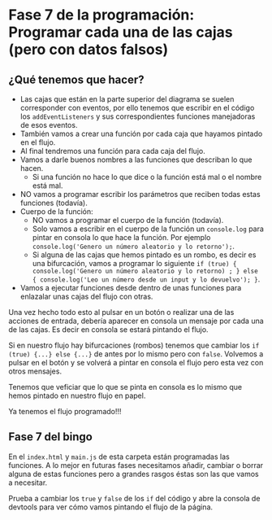 # Fase 7 de la programación: Programar cada una de las cajas (pero con datos falsos)

## ¿Qué tenemos que hacer?

- Las cajas que están en la parte superior del diagrama se suelen corresponder con eventos, por ello tenemos que escribir en el código los `addEventListeners` y sus correspondientes funciones manejadoras de esos eventos.
- También vamos a crear una función por cada caja que hayamos pintado en el flujo.
- Al final tendremos una función para cada caja del flujo.
- Vamos a darle buenos nombres a las funciones que describan lo que hacen.
  - Si una función no hace lo que dice o la función está mal o el nombre está mal.
- NO vamos a programar escribir los parámetros que reciben todas estas funciones (todavía).
- Cuerpo de la función:
  - NO vamos a programar el cuerpo de la función (todavía).
  - Solo vamos a escribir en el cuerpo de la función un `console.log` para pintar en consola lo que hace la función. Por ejemplo `console.log('Genero un número aleatorio y lo retorno');`.
  - Si alguna de las cajas que hemos pintado es un rombo, es decir es una bifurcación, vamos a programar lo siguiente `if (true) { console.log('Genero un número aleatorio y lo retorno) ; } else { console.log('Leo un número desde un input y lo devuelvo'); }`.
- Vamos a ejecutar funciones desde dentro de unas funciones para enlazalar unas cajas del flujo con otras.

Una vez hecho todo esto al pulsar en un botón o realizar una de las acciones de entrada, debería aparecer en consola un mensaje por cada una de las cajas. Es decir en consola se estará pintando el flujo.

Si en nuestro flujo hay bifurcaciones (rombos) tenemos que cambiar los `if (true) {...} else {...}` de antes por lo mismo pero con `false`. Volvemos a pulsar en el botón y se volverá a pintar en consola el flujo pero esta vez con otros mensajes.

Tenemos que veficiar que lo que se pinta en consola es lo mismo que hemos pintado en nuestro flujo en papel.

Ya tenemos el flujo programado!!!

## Fase 7 del bingo

En el `index.html` y `main.js` de esta carpeta están programadas las funciones. A lo mejor en futuras fases necesitamos añadir, cambiar o borrar alguna de estas funciones pero a grandes rasgos éstas son las que vamos a necesitar.

Prueba a cambiar los `true` y `false` de los `if` del código y abre la consola de devtools para ver cómo vamos pintando el flujo de la página.

